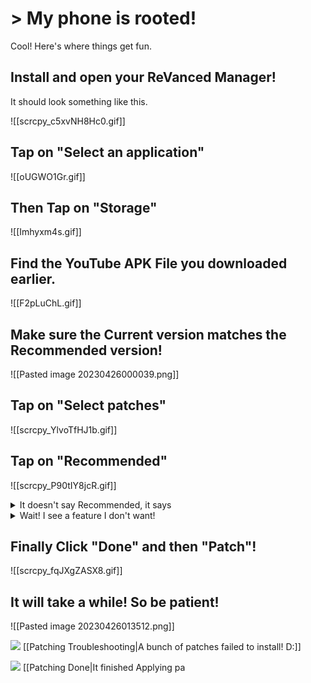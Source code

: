 # > My phone is rooted!

Cool! Here's where things get fun.

## Install and open your ReVanced Manager!
It should look something like this.

![[scrcpy_c5xvNH8Hc0.gif]]

## Tap on "Select an application"
![[oUGWO1Gr.gif]]
## Then Tap on "Storage"
![[Imhyxm4s.gif]]
## Find the YouTube APK File you downloaded earlier.
![[F2pLuChL.gif]]
## Make sure the Current version matches the Recommended version!
![[Pasted image 20230426000039.png]]
## Tap on "Select patches"
![[scrcpy_YlvoTfHJ1b.gif]]
## Tap on "Recommended"
![[scrcpy_P90tIY8jcR.gif]]

<details><summary>It doesn't say Recommended, it says</summary>That's alright! However if you don't know what a patch exactly does, don't disable it! You'll likely break it.<br> <br>
It's also worth noting that some patches are also togglable within the ReVanced YouTube app even after patching + installation as well! The toggles are tucked away in the YouTube settings page at the bottom.<br> <br>
If you're curious what exactly a patch does, say hi and send a question in the <a href="https://discord.gg/ReVanced">ReVanced Discord</a>!
</details>

<details><summary>Wait! I see a feature I don't want!</summary>That's alright! However if you don't know what a patch exactly does, don't disable it! You'll likely break it.<br> <br>
It's also worth noting that some patches are also togglable within the ReVanced YouTube app even after patching + installation as well! The toggles are tucked away in the YouTube settings page at the bottom.<br> <br>
If you're curious what exactly a patch does, say hi and send a question in the <a href="https://discord.gg/ReVanced">ReVanced Discord</a>!
</details>

## Finally Click "Done" and then "Patch"!
![[scrcpy_fqJXgZASX8.gif]]

## It will take a while! So be patient!

![[Pasted image 20230426013512.png]]




![](https://cdn.discordapp.com/attachments/803186540359450664/1100960373282193449/image_2023-04-26_182246728_1.gif) [[Patching Troubleshooting|A bunch of patches failed to install! D:]]

![](https://cdn.discordapp.com/attachments/803186540359450664/1100960373282193449/image_2023-04-26_182246728_1.gif) [[Patching Done|It finished Applying pa